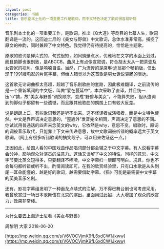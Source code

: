 ```yaml
---
layout: post
categories: 书摘
title: 音乐剧本土化的一项重要工作是歌词，而中文特色决定了歌词很容易听错
---
```


音乐剧本土化的一项重要工作，是歌词。推出《Q大道》等剧目的七幕人生，歌词翻译是一流的。这回迪士尼的《美女与野兽》中文歌词，总体水准非常高，捕捉了原文的神韵，同时兼顾了中文特色。我觉得仍有待提高的，恰恰是主题歌。

原歌的歌词是碎片式的，句式很短，如同蜻蜓点水，优雅地在文字的水面上划过，而且韵脚也很别致，是ABCCB。曲风上有点像宣叙调，符合胡太太从一把茶壶及女管家的视角，像是喃喃自语。当然，广为流传的是席琳·迪翁那个畅销版，仅出现于1991版电影的片尾字幕，但给人错觉以为这首歌是男女诉说衷肠的表达。

这首歌无论词曲都太高超，超越了音乐剧歌曲的套路，因此极难翻译，之前流传的是一个重新填词的中文版，叫做“爱在蔓延中”，本次采取了直译，并且统一压“ü”韵，故“美女与野兽”调换顺序，变成“野兽与美女”。不能算失败，但从遣词到韵脚似乎都留有一些遗憾，而且跟其他歌曲的朗朗上口有较大反差。

说是朗朗上口，有些歌词我还是听不出来。这不怪译者或演唱者，而是中文特色使然。中文是靠声调决定意思的，“歪崴外”发音完全相同，声调决定了意思的不同。你试试用普通话的四声来念英文的why，它依然是why，意思不变。唱歌时，原词的调被音乐取代，只能靠上下文来传递意思，故中文歌词被听错的概率远大于英文歌词。（网上有很多听错歌词的搞笑段子，可以用来佐证这一点。）

正因如此，给国人看的中国戏曲作品唱词部分都会辅之于中文字幕。有人说看字幕会分神，影响观众对演员的注意力。这话又误解了中文的特性。同样的意思，中文字节要比英文短得多，只要翻译不啰嗦，中文字幕扫一眼即可明白。况且，你也不会每句都听错或听不出，酌情阅读即可。在我的欣赏经验里，只有口水歌是从头到尾一耳朵能懂的，越是好的歌词，越需要借助字幕。《猫》可能是最需要中文字幕的英美音乐名剧。

还有，影视字幕组发明了一种画龙点睛式的注解，万不得已舞台剧也可考虑采用。我曾欣赏过一场日本歌舞伎在北京的演出，里面用过此招，大大增加了观众的欣赏力，效果非常棒。

---

为什么要去上海迪士尼看《美女与野兽》

周黎明  大家  2018-06-20

[https://mp.weixin.qq.com/s/V6VOCVjmK9fL6xdCW1Jkww](https://mp.weixin.qq.com/s/V6VOCVjmK9fL6xdCW1Jkww)